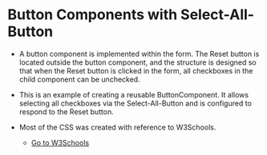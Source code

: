 # Button Components with Select-All-Button

- A button component is implemented within the form. The Reset button is located outside the button component, and the structure is designed so that when the Reset button is clicked in the form, all checkboxes in the child component can be unchecked.
- This is an example of creating a reusable ButtonComponent. It allows selecting all checkboxes via the Select-All-Button and is configured to respond to the Reset button.

- Most of the CSS was created with reference to W3Schools.
  - [Go to W3Schools](https://www.w3schools.com/)
